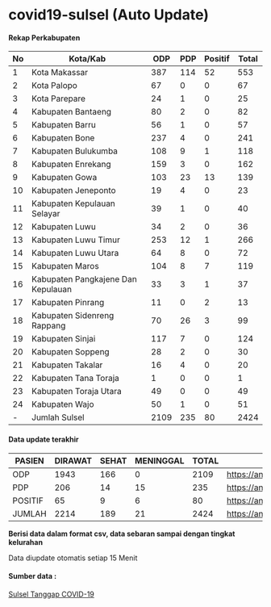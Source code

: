 # covid19-sulsel (Auto Update)

#### Rekap Perkabupaten
|No|Kota/Kab|ODP|PDP|Positif|Total|
| --- | --- | --- | --- | --- | --- |
|1|Kota Makassar|387|114|52|553|
|2|Kota Palopo|67|0|0|67|
|3|Kota Parepare|24|1|0|25|
|4|Kabupaten Bantaeng|80|2|0|82|
|5|Kabupaten Barru|56|1|0|57|
|6|Kabupaten Bone|237|4|0|241|
|7|Kabupaten Bulukumba|108|9|1|118|
|8|Kabupaten Enrekang|159|3|0|162|
|9|Kabupaten Gowa|103|23|13|139|
|10|Kabupaten Jeneponto|19|4|0|23|
|11|Kabupaten Kepulauan Selayar|39|1|0|40|
|12|Kabupaten Luwu|34|2|0|36|
|13|Kabupaten Luwu Timur|253|12|1|266|
|14|Kabupaten Luwu Utara|64|8|0|72|
|15|Kabupaten Maros|104|8|7|119|
|16|Kabupaten Pangkajene Dan Kepulauan|33|3|1|37|
|17|Kabupaten Pinrang|11|0|2|13|
|18|Kabupaten Sidenreng Rappang|70|26|3|99|
|19|Kabupaten Sinjai|117|7|0|124|
|20|Kabupaten Soppeng|28|2|0|30|
|21|Kabupaten Takalar|16|4|0|20|
|22|Kabupaten Tana Toraja|1|0|0|1|
|23|Kabupaten Toraja Utara|49|0|0|49|
|24|Kabupaten Wajo|50|1|0|51|
|-|Jumlah Sulsel|2109|235|80|2424|

#### Data update terakhir

| PASIEN | DIRAWAT | SEHAT | MENINGGAL | TOTAL | LINK |
| ---- | -------- | ---- | ---- |  ---- | ---- |
| ODP | 1943  | 166  | 0 | 2109 | https://anci.web.id/cor/odp_detail.html |
| PDP | 206  | 14  | 15  | 235 | https://anci.web.id/cor/pdp_detail.html |
| POSITIF | 65  | 9  | 6  | 80 | https://anci.web.id/cor/positif_detail.html |
| JUMLAH | 2214 | 189 | 21 | 2424 | https://anci.web.id/cor/jumlah_sulsel.html |

 
<b>Berisi data dalam format csv, data sebaran sampai dengan tingkat kelurahan</b> <br>

Data diupdate otomatis setiap 15 Menit

#### Sumber data :
[Sulsel Tanggap COVID-19](https://covid19.sulselprov.go.id)

